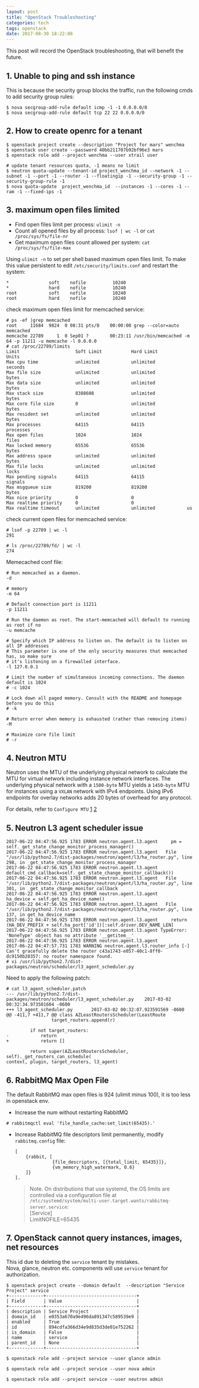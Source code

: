 ```yaml
---
layout: post
title: "OpenStack Troubleshooting"
categories: tech
tags: openstack
date: 2017-08-30 18:22:08
---
```


This post will record the OpenStack troubleshooting, that will benefit the future.


## 1. Unable to ping and ssh instance

This is because the security group blocks the traffic, run the following cmds to add security group rules:

```
$ nova secgroup-add-rule default icmp -1 -1 0.0.0.0/0
$ nova secgroup-add-rule default tcp 22 22 0.0.0.0/0
```

## 2. How to create openrc for a tenant

```
$ openstack project create --description "Project for mars" wenchma
$ openstack user create --password 40bb211707b92bf96e3 mars
$ openstack role add --project wenchma --user xtrail user

# update tenant resources quota, -1 means no limit
$ neutron quota-update --tenant-id project_wenchma_id --network -1 --subnet -1 --port -1 --router -1 --floatingip -1 --security-group -1 --security-group-rule -1
$ nova quota-update  project_wenchma_id  --instances -1 --cores -1 --ram -1 --fixed-ips -1
```

## 3. maximum open files limited

* Find open files limit per process: `ulimit -n`
* Count all opened files by all process: `lsof | wc -l` or `cat /proc/sys/fs/file-nr`
* Get maximum open files count allowed per system: `cat /proc/sys/fs/file-max`

Using `ulimit -n` to set per shell based maximum open files limit.
To make this value persistent to edit `/etc/security/limits.conf` and restart the system:
```
*               soft    nofile          10240
*               hard    nofile          10240
root            soft    nofile          10240
root            hard    nofile          10240
```

check maximum open files limit for memcached service:

```
# ps -ef |grep memcached
root     11684  9824  0 08:31 pts/0    00:00:00 grep --color=auto memcached
memcache 22789     1  0 Sep01 ?        00:23:11 /usr/bin/memcached -m 64 -p 11211 -u memcache -l 0.0.0.0
# cat /proc/22789/limits 
Limit                     Soft Limit           Hard Limit           Units     
Max cpu time              unlimited            unlimited            seconds   
Max file size             unlimited            unlimited            bytes     
Max data size             unlimited            unlimited            bytes     
Max stack size            8388608              unlimited            bytes     
Max core file size        0                    unlimited            bytes     
Max resident set          unlimited            unlimited            bytes     
Max processes             64115                64115                processes 
Max open files            1024                 1024                 files     
Max locked memory         65536                65536                bytes     
Max address space         unlimited            unlimited            bytes     
Max file locks            unlimited            unlimited            locks     
Max pending signals       64115                64115                signals   
Max msgqueue size         819200               819200               bytes     
Max nice priority         0                    0                    
Max realtime priority     0                    0                    
Max realtime timeout      unlimited            unlimited            us
```

check current open files for memcached service:
```
# lsof -p 22789 | wc -l
291

# ls /proc/22789/fd/ | wc -l
274

```


Memecached conf file:

```
# Run memcached as a daemon.
-d

# memory
-m 64

# Default connection port is 11211
-p 11211

# Run the daemon as root. The start-memcached will default to running as root if no
-u memcache

# Specify which IP address to listen on. The default is to listen on all IP addresses
# This parameter is one of the only security measures that memcached has, so make sure
# it's listening on a firewalled interface.
-l 127.0.0.1

# Limit the number of simultaneous incoming connections. The daemon default is 1024
# -c 1024

# Lock down all paged memory. Consult with the README and homepage before you do this
# -k

# Return error when memory is exhausted (rather than removing items)
-M

# Maximize core file limit
# -r
```

## 4. Neutron MTU

Neutron uses the MTU of the underlying physical network to calculate the MTU for virtual network including instance network interfaces.
The underlying physical network with a `1500-byte` MTU yields a `1450-byte` MTU for instances using a `VXLAN` network with IPv4 endpoints.
Using IPv6 endpoints for overlay networks adds 20 bytes of overhead for any protocol. 

For details, refer to `Configure MTU` [1](https://access.redhat.com/documentation/en-us/red_hat_openstack_platform/9/html/networking_guide/sec-mtu)
[2](https://docs.openstack.org/mitaka/networking-guide/config-mtu.html)

## 5. Neutron L3 agent scheduler issue

```
2017-06-22 04:47:56.925 1783 ERROR neutron.agent.l3.agent     pm = self._get_state_change_monitor_process_manager()
2017-06-22 04:47:56.925 1783 ERROR neutron.agent.l3.agent   File "/usr/lib/python2.7/dist-packages/neutron/agent/l3/ha_router.py", line 298, in _get_state_change_monitor_process_manager
2017-06-22 04:47:56.925 1783 ERROR neutron.agent.l3.agent     default_cmd_callback=self._get_state_change_monitor_callback())
2017-06-22 04:47:56.925 1783 ERROR neutron.agent.l3.agent   File "/usr/lib/python2.7/dist-packages/neutron/agent/l3/ha_router.py", line 301, in _get_state_change_monitor_callback
2017-06-22 04:47:56.925 1783 ERROR neutron.agent.l3.agent     ha_device = self.get_ha_device_name()
2017-06-22 04:47:56.925 1783 ERROR neutron.agent.l3.agent   File "/usr/lib/python2.7/dist-packages/neutron/agent/l3/ha_router.py", line 137, in get_ha_device_name
2017-06-22 04:47:56.925 1783 ERROR neutron.agent.l3.agent     return (HA_DEV_PREFIX + self.ha_port['id'])[:self.driver.DEV_NAME_LEN]
2017-06-22 04:47:56.925 1783 ERROR neutron.agent.l3.agent TypeError: 'NoneType' object has no attribute '__getitem__'
2017-06-22 04:47:56.925 1783 ERROR neutron.agent.l3.agent 
2017-06-22 04:47:57.731 1783 WARNING neutron.agent.l3.router_info [-] Can't gracefully delete the router c43a1743-e057-40c1-8ff0-dc9150b20357: no router namespace found.
# vi /usr/lib/python2.7/dist-packages/neutron/scheduler/l3_agent_scheduler.py
```

Need to apply the following patch:

```
# cat l3_agent_scheduler.patch
--- /usr/lib/python2.7/dist-packages/neutron/scheduler/l3_agent_scheduler.py    2017-03-02 00:32:34.973501604 -0600
+++ l3_agent_scheduler.py       2017-03-02 00:32:07.923591569 -0600
@@ -411,7 +411,7 @@ class AZLeastRoutersScheduler(LeastRoute
                 target_routers.append(r)

         if not target_routers:
-            return
+            return []

         return super(AZLeastRoutersScheduler, self)._get_routers_can_schedule(
context, plugin, target_routers, l3_agent)
```

## 6. RabbitMQ Max Open File

The default RabbitMQ max open files is 924 (ulimit minus 100), it is too less in openstack env.

* Increase the num without restarting RabbitMQ
```
# rabbitmqctl eval 'file_handle_cache:set_limit(65435).'
```

* Increase RabbitMQ file descriptors limit permanently, modify `rabbitmq.config` file:
  ```
  [
      {rabbit, [
      		    {file_descriptors, [{total_limit, 65435}]},
                {vm_memory_high_watermark, 0.6}
      ]}
  ].

  ```
  > Note. On distributions that use systemd, the OS limits are controlled via a configuration file at  
    `/etc/systemd/system/multi-user.target.wants/rabbitmq-server.service`:  
    [Service]  
    LimitNOFILE=65435

## 7. OpenStack cannot query instances, images, net resources

This id due to deleting the `service` tenant by mistakes.  
Nova, glance, neutron etc. components will use `service` tenant for authorization.

```
$ openstack project create --domain default  --description "Service Project" service
+-------------+----------------------------------+
| Field       | Value                            |
+-------------+----------------------------------+
| description | Service Project                  |
| domain_id   | e0353a670a9e496da891347c589539e9 |
| enabled     | True                             |
| id          | 894cdfa366d34e9d835d3de01e752262 |
| is_domain   | False                            |
| name        | service                          |
| parent_id   | None                             |
+-------------+----------------------------------+

$ openstack role add --project service --user glance admin

$ openstack role add --project service --user nova admin

$ openstack role add --project service --user neutron admin
```
